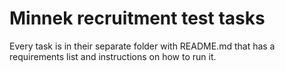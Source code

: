 # Minnek recruitment test tasks

Every task is in their separate folder with README.md that has a requirements list and instructions on how to run it.
